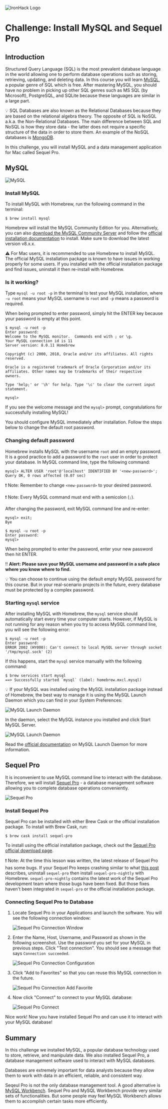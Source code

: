 ![IronHack Logo](https://s3-eu-west-1.amazonaws.com/ih-materials/uploads/upload_d5c5793015fec3be28a63c4fa3dd4d55.png)

# Challenge: Install MySQL and Sequel Pro

## Introduction

Structured Query Language (SQL) is the most prevalent database language in the world allowing one to perform database operations such as storing, retrieving, updating, and deleting data. In this course you will learn [MySQL](https://www.mysql.com/), a popular genre of SQL which is free. After mastering MySQL, you should have no problem in picking up other SQL genres such as MS SQL (by Microsoft), PostgreSQL, and SQLite because these languages are similar in a large part.

:bulb: SQL Databases are also known as the Relational Databases because they are based on the relational algebra theory. The opposite of SQL is NoSQL a.k.a. the Non-Relational Databases. The main difference between SQL and NoSQL is how they store data - the latter does not require a specific structure of the data in order to store them. An example of the NoSQL databases is [MongoDB](https://www.mongodb.com/).

In this challenge, you will install MySQL and a data management application for Mac called Sequel Pro.

## MySQL

![MySQL](../../images/mysql.svg)

### Install MySQL

To install MySQL with Homebrew, run the following command in the terminal:

```
$ brew install mysql
```

Homebrew will install the MySQL Community Edition for you. Alternatively, you can also [download the MySQL Community Server](https://dev.mysql.com/downloads/mysql/) and follow the [official installation documentation](https://dev.mysql.com/doc/refman/8.0/en/installing.html) to install. Make sure to download the latest version v8.x.x.

:warning: For Mac users, it is recommended to use Homebrew to install MySQL. The official MySQL installation package is known to have issues in working properly for some users. If you installed with the official installation package and find issues, uninstall it then re-install with Homebrew.

### Is it working?

Type `mysql -u root -p` in the terminal to test your MySQL installation, where `-u root` means your MySQL username is `root` and `-p` means a password is required.

When being prompted to enter password, simply hit the ENTER key because your password is empty at this point.

```
$ mysql -u root -p
Enter password:
Welcome to the MySQL monitor.  Commands end with ; or \g.
Your MySQL connection id is 11
Server version: 8.0.11 Homebrew

Copyright (c) 2000, 2018, Oracle and/or its affiliates. All rights reserved.

Oracle is a registered trademark of Oracle Corporation and/or its
affiliates. Other names may be trademarks of their respective
owners.

Type 'help;' or '\h' for help. Type '\c' to clear the current input statement.

mysql>
```

If you see the welcome message and the `mysql>` prompt, congratulations for successfully installing MySQL!

You should configure MySQL immediately after installation. Follow the steps below to change the default root password.

### Changing default password

Homebrew installs MySQL with the username `root` and an empty password. It is a good practice to add a password to the `root` user in order to protect your database. In MySQL command line, type the following command:

```
mysql> ALTER USER 'root'@'localhost' IDENTIFIED BY '<new-password>';
Query OK, 0 rows affected (0.07 sec)
```

:exclamation: Note: Remember to change `<new-password>` to your desired password.

:exclamation: Note: Every MySQL command must end with a semicolon (`;`). 

After changing the password, exit MySQL command line and re-enter:

```
mysql> exit;
Bye

$ mysql -u root -p
Enter password:
mysql>
```

When being prompted to enter the password, enter your new password then hit ENTER.

:bangbang: **Alert: Please save your MySQL username and password in a safe place where you know where to find.**

:bulb: You can choose to continue using the default empty MySQL password for this course. But in your real-scenario projects in the future, every database must be protected by a complex password.

### Starting `mysql` service

After installing MySQL with Homebrew, the `mysql` service should automatically start every time your computer starts. However, if MySQL is not running for any reason when you try to access MySQL command line, you will see the following error:

```
$ mysql -u root -p
Enter password:
ERROR 2002 (HY000): Can't connect to local MySQL server through socket '/tmp/mysql.sock' (2)
```

If this happens, start the `mysql` service manually with the following command:

```
$ brew services start mysql
==> Successfully started `mysql` (label: homebrew.mxcl.mysql)
```

:bulb: If your MySQL was installed using the MySQL installation package instead of Homebrew, the best way to manage it is using the MySQL Launch Daemon which you can find in your System Preferences:

![MySQL Launch Daemon](../../images/mysql-daemon.png)

In the daemon, select the MySQL instance you installed and click Start MySQL Server.

![MySQL Launch Daemon](../../images/mysql-daemon2.png)

Read the [official documentation](https://dev.mysql.com/doc/refman/8.0/en/osx-installation-launchd.html) on MySQL Launch Daemon for more information.

## Sequel Pro

It is inconvenient to use MySQL command line to interact with the database. Therefore, we will install [Sequel Pro](https://www.sequelpro.com/) - a database management software allowing you to complete database operations conveniently.

![Sequel Pro](../../images/sequel-pro.png)

### Install Sequel Pro

Sequel Pro can be installed with either Brew Cask or the official installation package. To install with Brew Cask, run:

```
$ brew cask install sequel-pro
```

To install using the official installation package, check out the [Sequel Pro official download page](https://sequelpro.com/download).

:exclamation: Note: At the time this lesson was written, the latest release of Sequel Pro has some bugs. If your Sequel Pro keeps crashing similar to what [this post](https://github.com/sequelpro/sequelpro/issues/2699) describes, uninstall `sequel-pro` then install `sequel-pro-nightly` with Homebrew. `sequel-pro-nightly` contains the latest work of the Sequel Pro development team where those bugs have been fixed. But those fixes haven't been integrated in `sequel-pro` or the official installation package.

### Connecting Sequel Pro to Database

1. Locate Sequel Pro in your Applications and launch the software. You will see the following connection window:

    ![Sequel Pro Connection Window](../../images/install-sequel-pro-01.png)

1. Enter the Name, Host, Username, and Password as shown in the following screenshot. Use the password you set for your MySQL in previous steps. Click "Test connection". You should see a message that says `Connection succeeded`.

    ![Sequel Pro Connection Configuration](../../images/install-sequel-pro-02.png)

1. Click "Add to Favorites" so that you can reuse this MySQL connection in the future.

    ![Sequel Pro Connection Add Favorite](../../images/install-sequel-pro-03.png)

1. Now click "Connect" to connect to your MySQL database:

    ![Sequel Pro Connect](../../images/install-sequel-pro-04.png)

Nice work! Now you have installed Sequel Pro and can use it to interact with your MySQL database!

## Summary

In this challenge we installed MySQL, a popular database technology used to store, retrieve, and manipulate data. We also installed Sequel Pro, a database management software used to interact with MySQL databases.

Databases are extremely important for data analysts because they allow them to work with data in an efficient, reliable, and consistent way.

Seqeul Pro is not the only database management tool. A good alternative is [MySQL Workbench](https://www.mysql.com/products/workbench/). Sequel Pro and MySQL Workbench provide very similar sets of functionalities. But some people may feel MySQL Workbench allows them to accomplish certain tasks more efficiently.